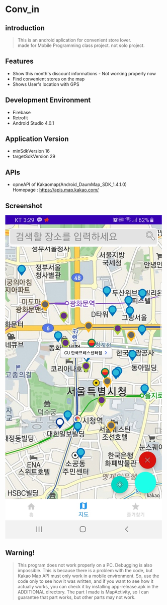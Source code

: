 # Conv_in

## introduction
> This is an android aplication for convenient store lover. <br />
> made for Mobile Programming class project. not solo project.

## Features
+ Show this month's discount informations - Not working properly now
+ Find convenient stores on the map
+ Shows User's location with GPS

## Development Environment
+ Firebase
+ Retrofit
+ Android Studio 4.0.1

## Application Version
+ minSdkVersion 16
+ targetSdkVersion 29

## APIs
+ opneAPI of Kakaomap(Android_DaumMap_SDK_1.4.1.0) <br />
Homepage : https://apis.map.kakao.com/

## Screenshot
<img src="/ADDITIONAL/Conv_in_Screenshot.jpg" title="Conv_in_Map" alt="Conv_in_Map Screenshot"></img>

## Warning!
> This program does not work properly on a PC. Debugging is also impossible. This is because there is a problem with the code, but Kakao Map API must only work in a mobile environment. So, use the code only to see how it was written, and if you want to see how it actually works, you can check it by installing app-release.apk in the ADDITIONAL directory. The part I made is MapActivity, so I can guarantee that part works, but other parts may not work.
